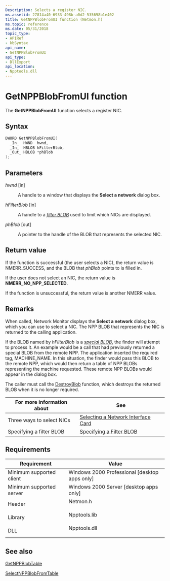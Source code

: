 ```yaml
---
Description: Selects a register NIC.
ms.assetid: 27814a40-6933-498b-a0d2-535698b1e402
title: GetNPPBlobFromUI function (Netmon.h)
ms.topic: reference
ms.date: 05/31/2018
topic_type: 
- APIRef
- kbSyntax
api_name: 
- GetNPPBlobFromUI
api_type: 
- DllExport
api_location: 
- Npptools.dll
---
```


# GetNPPBlobFromUI function

The **GetNPPBlobFromUI** function selects a register NIC.

## Syntax


```C++
DWORD GetNPPBlobFromUI(
  _In_  HWND  hwnd,
  _In_  HBLOB hFilterBlob,
  _Out_ HBLOB *phBlob
);
```



## Parameters

<dl> <dt>

*hwnd* \[in\]
</dt> <dd>

A handle to a window that displays the **Select a network** dialog box.

</dd> <dt>

*hFilterBlob* \[in\]
</dt> <dd>

A handle to a [*filter BLOB*](f.md) used to limit which NICs are displayed.

</dd> <dt>

*phBlob* \[out\]
</dt> <dd>

A pointer to the handle of the BLOB that represents the selected NIC.

</dd> </dl>

## Return value

If the function is successful (the user selects a NIC), the return value is NMERR\_SUCCESS, and the BLOB that *phBlob* points to is filled in.

If the user does not select an NIC, the return value is **NMERR\_NO\_NPP\_SELECTED**.

If the function is unsuccessful, the return value is another NMERR value.

## Remarks

When called, Network Monitor displays the **Select a network** dialog box, which you can use to select a NIC. The NPP BLOB that represents the NIC is returned to the calling application.

If the BLOB named by *hFilterBlob* is a [*special BLOB*](s.md), the finder will attempt to process it. An example would be a call that had previously returned a special BLOB from the remote NPP. The application inserted the required tag, MACHINE\_NAME. In this situation, the finder would pass this BLOB to the remote NPP, which would then return a table of NPP BLOBs representing the machine requested. These remote NPP BLOBs would appear in the dialog box.

The caller must call the [DestroyBlob](destroyblob.md) function, which destroys the returned BLOB when it is no longer required.



| For more information about | See                                                                          |
|----------------------------|------------------------------------------------------------------------------|
| Three ways to select NICs  | [Selecting a Network Interface Card](selecting-a-network-interface-card.md) |
| Specifying a filter BLOB   | [Specifying a Filter BLOB](specifying-a-filter-blob.md)                     |



 

## Requirements



| Requirement | Value |
|-------------------------------------|-----------------------------------------------------------------------------------------|
| Minimum supported client<br/> | Windows 2000 Professional \[desktop apps only\]<br/>                              |
| Minimum supported server<br/> | Windows 2000 Server \[desktop apps only\]<br/>                                    |
| Header<br/>                   | <dl> <dt>Netmon.h</dt> </dl>     |
| Library<br/>                  | <dl> <dt>Npptools.lib</dt> </dl> |
| DLL<br/>                      | <dl> <dt>Npptools.dll</dt> </dl> |



## See also

<dl> <dt>

[GetNPPBlobTable](getnppblobtable.md)
</dt> <dt>

[SelectNPPBlobFromTable](selectnppblobfromtable.md)
</dt> </dl>

 

 




